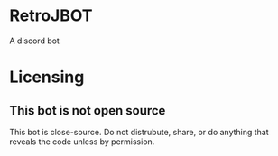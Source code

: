 # RetroJBOT
A discord bot




# Licensing

## This bot is not open source 

This bot is close-source. Do not distrubute, share, or do anything that reveals the code unless by permission.

